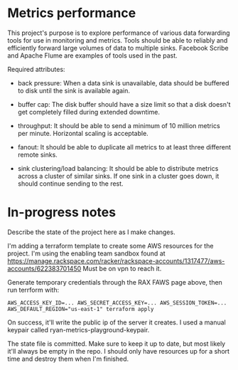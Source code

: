 # Metrics performance

This project's purpose is to explore performance of various data
forwarding tools for use in monitoring and metrics.  Tools should be
able to reliably and efficiently forward large volumes of data to
multiple sinks. Facebook Scribe and Apache Flume are examples of tools
used in the past.

Required attributes:

- back pressure: When a data sink is unavailable, data should be
  buffered to disk until the sink is available again.

- buffer cap: The disk buffer should have a size limit so that a disk
  doesn't get completely filled during extended downtime.

- throughput: It should be able to send a minimum of 10 million
  metrics per minute. Horizontal scaling is acceptable.

- fanout: It should be able to duplicate all metrics to at least three
  different remote sinks.

- sink clustering/load balancing: It should be able to distribute
  metrics across a cluster of similar sinks. If one sink in a cluster
  goes down, it should continue sending to the rest.

# In-progress notes

Describe the state of the project here as I make changes.

I'm adding a terraform template to create some AWS resources for the
project. I'm using the enabling team sandbox found at
https://manage.rackspace.com/racker/rackspace-accounts/1317477/aws-accounts/622383701450
Must be on vpn to reach it.

Generate temporary credentials through the RAX FAWS page above, then
run terrform with:

    AWS_ACCESS_KEY_ID=... AWS_SECRET_ACCESS_KEY=... AWS_SESSION_TOKEN=... AWS_DEFAULT_REGION="us-east-1" terraform apply

On success, it'll write the public ip of the server it creates. I used
a manual keypair called ryan-metrics-playground-keypair.

The state file is committed. Make sure to keep it up to date, but most
likely it'll always be empty in the repo. I should only have resources
up for a short time and destroy them when I'm finished.
